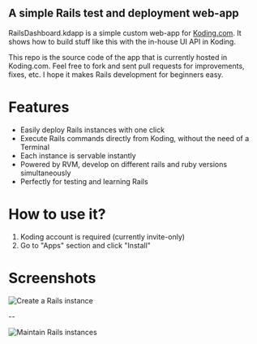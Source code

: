 ## A simple Rails test and deployment web-app

RailsDashboard.kdapp is a simple custom web-app for
[Koding.com](http://koding.com/). It shows how to build stuff like this with
the in-house UI API in Koding.

This repo is the source code of the app that is currently hosted in Koding.com.
Feel free to fork and sent pull requests for improvements, fixes, etc. I hope
it makes Rails development for beginners easy.

# Features

- Easily deploy Rails instances with one click
- Execute Rails commands directly from Koding, without the need of a Terminal
- Each instance is servable instantly
- Powered by RVM, develop on different rails and ruby versions simultaneously
- Perfectly for testing and learning Rails

# How to use it?

1. Koding account is required (currently invite-only)
2. Go to "Apps" section and click "Install"


# Screenshots

![Create a Rails instance](https://raw.github.com/fatih/RailsDashboard.kdapp/master/resources/rails_kdapp1.png)

--

![Maintain Rails instances](https://raw.github.com/fatih/RailsDashboard.kdapp/master/resources/rails_kdapp2.png)


